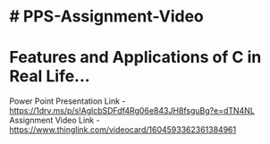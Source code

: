 # # PPS-Assignment-Video
# Features and Applications of C in Real Life...
Power Point Presentation Link - https://1drv.ms/p/s!AglcbSDFdf4Rg06e843JH8fsguBg?e=dTN4NL
<br /> Assignment Video Link - https://www.thinglink.com/videocard/1604593362361384961

